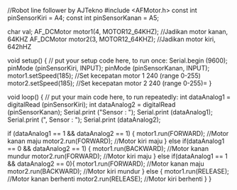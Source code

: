//Robot line follower by AJTekno
#include <AFMotor.h>
const int pinSensorKiri = A4;
const int pinSensorKanan = A5;

char val;
AF_DCMotor motor1(4, MOTOR12_64KHZ); //Jadikan motor kanan, 64KHZ
AF_DCMotor motor2(3, MOTOR12_64KHZ); //Jadikan motor kiri, 642hHZ

void setup() {
  // put your setup code here, to run once:
Serial.begin (9600);
pinMode (pinSensorKiri, INPUT);
pinMode (pinSensorKanan, INPUT);
motor1.setSpeed(185); //Set kecepatan motor 1 240 (range 0-255)
motor2.setSpeed(185); //Set kecepatan motor 2 240 (range 0-255)=
}

void loop() {
  // put your main code here, to run repeatedly:
int dataAnalog1 = digitalRead (pinSensorKiri);
int dataAnalog2 = digitalRead (pinSensorKanan);
Serial.print ("Sensor : ");
Serial.print (dataAnalog1);
Serial.print (", Sensor : ");
Serial.print (dataAnalog2);

if (dataAnalog1 == 1 && dataAnalog2 == 1) {
  motor1.run(FORWARD); //Motor kanan maju
  motor2.run(FORWARD); //Motor kiri maju
}
else if(dataAnalog1 == 0 && dataAnalog2 == 1) {
  motor1.run(BACKWARD); //Motor kanan mundur
  motor2.run(FORWARD); //Motor kiri maju
}
else if(dataAnalog1 == 1 && dataAnalog2 == 0){
  motor1.run(FORWARD); //Motor kanan maju
  motor2.run(BACKWARD); //Motor kiri mundur
}
else {
  motor1.run(RELEASE); //Motor kanan berhenti
  motor2.run(RELEASE); //Motor kiri berhenti
}
}
